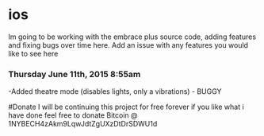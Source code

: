 # ios

Im going to be working with the embrace plus source code, adding features and fixing bugs over time here. 
Add an issue with any features you would like to see here


### Thursday June 11th, 2015 8:55am
-Added theatre mode (disables lights, only a vibrations) - BUGGY 

#Donate
I will be continuing this project for free forever if you like what i have done feel free to donate
Bitcoin @ 1NYBECH4zAkm9LqwJdtZgUXzDtDrSDWU1d
